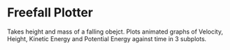 # Freefall Plotter
Takes height and mass of a falling obejct.
Plots animated graphs of Velocity, Height, Kinetic Energy and Potential Energy against time in 3 subplots.

[](https://github.com/MaskaraMehul/Kinematics_in_python/blob/main/freefall_plotter/%5BInsertName%5D.gif)
